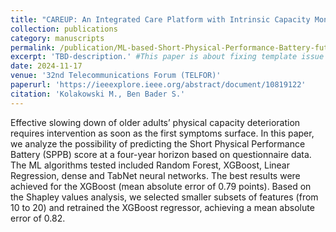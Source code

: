 ```yaml
---
title: "CAREUP: An Integrated Care Platform with Intrinsic Capacity Monitoring and Prediction Capabilities"
collection: publications
category: manuscripts
permalink: /publication/ML-based-Short-Physical-Performance-Battery-future-score-prediction-based-on-questionnaire-data
excerpt: 'TBD-description.' #This paper is about fixing template issue #693.'
date: 2024-11-17
venue: '32nd Telecommunications Forum (TELFOR)'
paperurl: 'https://ieeexplore.ieee.org/abstract/document/10819122'
citation: 'Kolakowski M., Ben Bader S.'
---
```


Effective slowing down of older adults’ physical capacity deterioration requires intervention as soon as the first symptoms surface. In this paper, we analyze the possibility of predicting the Short Physical Performance Battery (SPPB) score at a four-year horizon based on questionnaire data. The ML algorithms tested included Random Forest, XGBoost, Linear Regression, dense and TabNet neural networks. The best results were achieved for the XGBoost (mean absolute error of 0.79 points). Based on the Shapley values analysis, we selected smaller subsets of features (from 10 to 20) and retrained the XGBoost regressor, achieving a mean absolute error of 0.82.